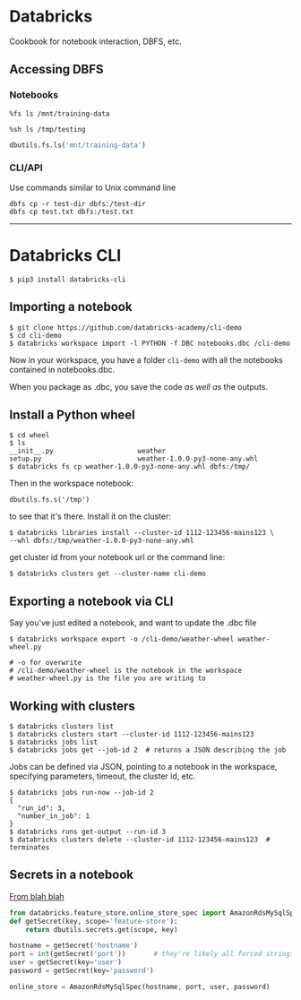 # Databricks
Cookbook for notebook interaction, DBFS, etc.

## Accessing DBFS
### Notebooks
```
%fs ls /mnt/training-data

%sh ls /tmp/testing
```
```python
dbutils.fs.ls('mnt/training-data')
```

### CLI/API
Use commands similar to Unix command line
```
dbfs cp -r test-dir dbfs:/test-dir
dbfs cp test.txt dbfs:/test.txt
```
----

# Databricks CLI
```
$ pip3 install databricks-cli
```

## Importing a notebook
```
$ git clone https://github.com/databricks-academy/cli-demo
$ cd cli-demo
$ databricks workspace import -l PYTHON -f DBC notebooks.dbc /cli-demo
```
Now in your workspace, you have a folder `cli-demo` with all the notebooks 
contained in notebooks.dbc.

When you package as .dbc, you save the code _as well as_ the outputs.

## Install a Python wheel
```
$ cd wheel
$ ls
__init__.py						weather
setup.py						weather-1.0.0-py3-none-any.whl
$ databricks fs cp weather-1.0.0-py3-none-any.whl dbfs:/tmp/
```

Then in the workspace notebook:
```
dbutils.fs.s('/tmp')
```
to see that it's there. Install it on the cluster:
```
$ databricks libraries install --cluster-id 1112-123456-mains123 \
--whl dbfs:/tmp/weather-1.0.0-py3-none-any.whl
```
get cluster id from your notebook url or the command line:
```
$ databricks clusters get --cluster-name cli-demo
```

## Exporting a notebook via CLI
Say you've just edited a notebook, and want to update the .dbc file
```
$ databricks workspace export -o /cli-demo/weather-wheel weather-wheel.py

# -o for overwrite
# /cli-demo/weather-wheel is the notebook in the workspace
# weather-wheel.py is the file you are writing to
```

## Working with clusters
```
$ databricks clusters list
$ databricks clusters start --cluster-id 1112-123456-mains123
$ databricks jobs list
$ databricks jobs get --job-id 2  # returns a JSON describing the job
```

Jobs can be defined via JSON, pointing to a notebook in the workspace, 
specifying parameters, timeout, the cluster id, etc.

```
$ databricks jobs run-now --job-id 2
{
  "run_id": 3,
  "number_in_job": 1
}
$ databricks runs get-output --run-id 3
$ databricks clusters delete --cluster-id 1112-123456-mains123  # terminates
```

## Secrets in a notebook
[From blah blah](https://docs.databricks.com/applications/machine-learning/feature-store.html)
```python
from databricks.feature_store.online_store_spec import AmazonRdsMySqlSpec
def getSecret(key, scope='feature-store'):
	return dbutils.secrets.get(scope, key)

hostname = getSecret('hostname')
port = int(getSecret('port'))		# they're likely all forced strings
user = getSecret(key='user')
password = getSecret(key='password')

online_store = AmazonRdsMySqlSpec(hostname, port, user, password)
```
